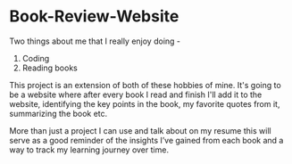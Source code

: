 # Book-Review-Website

Two things about me that I really enjoy doing - 
1) Coding
2) Reading books

This project is an extension of both of these hobbies of mine. It's going to be a website where after every book I read and finish I'll add it to the website, identifying the key points in the book, my favorite quotes from it, summarizing the book etc. 

More than just a project I can use and talk about on my resume this will serve as a good reminder of the insights I’ve gained from each book and a way to track my learning journey over time.
